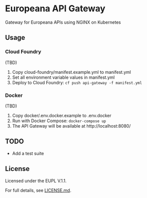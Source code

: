 # Europeana API Gateway

Gateway for Europeana APIs using NGINX on Kubernetes

## Usage

### Cloud Foundry
(TBD)
1. Copy cloud-foundry/manifest.example.yml to manifest.yml
2. Set all environment variable values in manifest.yml
3. Deploy to Cloud Foundry: `cf push api-gateway -f manifest.yml`

### Docker
(TBD)
1. Copy docker/.env.docker.example to .env.docker
2. Run with Docker Compose: `docker-compose up`
3. The API Gateway will be available at http://localhost:8080/

## TODO

* Add a test suite

## License

Licensed under the EUPL V.1.1.

For full details, see [LICENSE.md](LICENSE.md).
